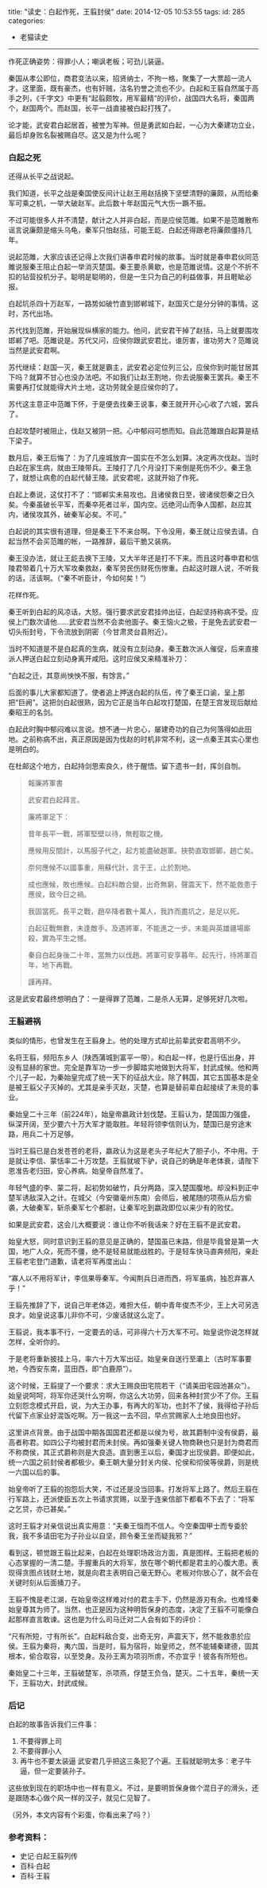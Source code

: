 title: "读史：白起作死，王翦封侯"
date: 2014-12-05 10:53:55
tags:
id: 285
categories:
  - 老猫读史
---

作死正确姿势：得罪小人；嘲讽老板；可劲儿装逼。

秦国从孝公即位，商君变法以来，招贤纳士，不拘一格，聚集了一大票超一流人才。这里面，既有豪杰，也有奸贼，沽名钓誉之流也不少。白起和王翦自然属于高手之列，《千字文》中更有“起翦颇牧，用军最精”的评价，战国四大名将，秦国两个，赵国两个。而赵国，长平一战直接被白起打残了。

论才能，武安君白起居首，被誉为军神。但是勇武如白起，一心为大秦建功立业，最后却身败名裂被赐自尽。这又是为什么呢？

<!--more-->

### 白起之死

还得从长平之战说起。

我们知道，长平之战是秦国使反间计让赵王用赵括换下坚壁清野的廉颇，从而给秦军可乘之机，一举大破赵军。此后数十年赵国元气大伤一蹶不振。

不过可能很多人并不清楚，献计之人并非白起，而是应侯范雎。如果不是范雎散布谣言说廉颇是缩头乌龟，秦军只怕赵括，可能王龁、白起还得跟老将廉颇僵持几年。

说起范雎，大家应该还记得上次我们讲春申君时候的故事。当时就是春申君伙同范雎说服秦王阻止白起一举消灭楚国。秦王要杀黄歇，也是范雎说情。这是个不折不扣的钻营投机分子。聪明是聪明的，但是一生只为自己的利益做事，并且睚眦必报。

白起坑杀四十万赵军，一路势如破竹直到邯郸城下，赵国灭亡是分分钟的事情。这时，苏代出场。

苏代找到范雎，开始展现纵横家的能力。他问，武安君干掉了赵括，马上就要围攻邯郸了吧。范雎说是。苏代又问，应侯你跟武安君比，谁厉害，谁功劳大？范雎说当然是武安君啊。

苏代继续：赵国一灭，秦王就是霸主，武安君必定位列三公，应侯你到时能甘居其下吗？就算不甘心也没办法吧。不如我们让赵王割地，你去说服秦王罢兵。秦王不需要再打仗就能得大片土地，这功劳就全是应侯你的了。

苏代这主意正中范雎下怀，于是便去找秦王说事，秦王就开开心心收了六城，罢兵了。

白起攻楚时被阻止，伐赵又被阴一把。心中郁闷可想而知。自此范雎跟白起算是结下梁子。

数月后，秦王后悔了：为了几座城放弃一国实在不怎么划算。决定再次伐赵。当时白起在家生病，就由王陵带兵。王陵打了几个月没打下来倒是死伤不少。秦王急了，就想让病愈的白起代替王陵。武安君呢，这就开始了作死。

白起上奏说，这仗打不了：“邯郸实未易攻也。且诸侯救日至，彼诸侯怨秦之日久矣。今秦虽破长平军，而秦卒死者过半，国内空。远绝河山而争人国都，赵应其内，诸侯攻其外，破秦军必矣。不可。”

白起说的其实很有道理，但是秦王下不来台啊。下令没用，秦王就让应侯去请。白起当然不会买范雎的帐，一路推辞，最后干脆又装病。

秦王没办法，就让王龁去换下王陵，又大半年还是打不下来。而且这时春申君和信陵君带着几十万大军攻秦救赵，秦军劳民伤财死伤惨重。白起这时跟人说，不听我的话，活该啊。（“秦不听臣计，今如何矣！”）

花样作死。

秦王听到白起的风凉话，大怒。强行要求武安君挂帅出征，白起坚持称病不受。应侯上门数次请他……武安君当然不会卖他面子。秦王恼火之极，于是免去武安君一切头衔封号，下令流放到阴密（今甘肃灵台县附近）。

当时不知道是不是白起真的生病，就没有立刻动身。秦王数次派人催促，后来直接派人押送白起立刻动身离开咸阳。这时应侯又来精准补刀：

“白起之迁，其意尚怏怏不服，有馀言。”

后面的事儿大家都知道了。使者追上押送白起的队伍，传了秦王口谕，呈上那把“巨阙”。这把剑白起很熟，因为它正是当年白起攻打楚国，在楚王宫发现后献给秦昭王的名剑。

白起此时胸中郁闷难以言说。想不通一片忠心，屡建奇功的自己为何落得如此田地。之前称病不出，真正原因是因为伐赵的时机非常不利，这一点秦王其实心里也是明白的。

在杜邮这个地方，白起持剑思索良久，终于醒悟。留下遗书一封，挥剑自刎。

> 報廉將軍書
> 
> 
> 武安君白起拜言。
> 
> 廉將軍足下：
> 
> 昔年長平一戰，將軍堅壁以待，無輕取之機。
> 
> 應候用反間計，以馬服子代之，起方能盡破趙軍。挾勢直取邯鄲，趙亡矣。
> 
> 奈何應候不以國事重，用蘇代計，言于王，止於割地。
> 
> 成也應候，敗也應候。白起料敵合變，出奇無窮，聲震天下，然不能救患于應侯，致今日之禍。
> 
> 我固當死。長平之戰，趙卒降者數十萬人，我詐而盡坑之，是足以死。
> 
> 白起征戰無數，未逢敵手。及遇將軍，不能進之一步。未能與英雄疆場廝殺，實為平生之憾。
> 
> 秦自白起身後二十年，當無力以伐趙。將軍可安享暮年。起先行，待將軍百年，地下再戰。
> 
> 
> 謹再拜。

这是武安君最终想明白了：一是得罪了范雎，二是杀人无算，足够死好几次啦。

### 王翦避祸

类似的情形，也曾发生在王翦身上。他的处理方式却比前辈武安君高明不少。

名将王翦，频阳东乡人（陕西蒲城到富平一带）。和白起一样，也是行伍出身，并没有显赫的家世。完全是靠军功一步一步脚踏实地做到大将军，封武成候。他和两个儿子一起，为秦始皇完成了统一天下的征战大业。除了韩国，其它五国基本是全是被王翦父子灭掉的。尤其是亲手灭赵，灭楚，也算是替前辈白起接续了未竞的事业。

秦始皇二十三年（前224年），始皇帝嬴政计划伐楚。王翦认为，楚国国力强盛，纵深开阔，至少要六十万大军才能取胜。年轻将领李信则认为，楚国已是穷途末路，用兵二十万足够。

当时王翦已是白发苍苍的老将，嬴政认为这是老头子年纪大了胆子小，不中用。于是就让李信、蒙恬率二十万攻楚。王翦就坡下驴，说自己的确是年老体衰，请陛下恩准告老归田，安心养病。始皇帝自然准了。

年轻气盛的李、蒙二将，起初势如破竹，兵分两路，深入楚国腹地。却没料到正中楚军诱敌深入之计。在城父（今安徽毫州东南）会师后，被尾随的项燕从后方偷袭，大破秦军，斩杀秦军七个都尉，让秦军吃到嬴政即位以来少有的败仗。

如果是武安君，这会儿大概要说：谁让你不听我话来？好在王翦不是武安君。

始皇大怒，同时意识到王翦的意见是正确的，楚国虽已末路，但是毕竟曾是第一大国，地广人众，死而不僵，绝不是轻易就能战胜的。于是轻车快马直奔频阳，亲赴王翦老宅登门道歉，请老将军再度出山：

“寡人以不用将军计，李信果辱秦军。今闻荆兵日进而西，将军虽病，独忍弃寡人乎！”

王翦先推辞了下，说自己年老体迈，难担大任，朝中青年俊杰不少，王上大可另选良才。始皇说这事儿非你不可，少废话就这么定了。

王翦说，我本事不行，一定要去的话，可非得六十万大军不可。始皇说你说怎样就怎样，全听你的。

于是老将重新披挂上马，率六十万大军出征。始皇亲自送行至灞上（古时军事要地，今西安东南，蓝田西，即“白鹿原”）。

这个时候，王翦提了一个要求：求大王赐良田宅院若干（“请美田宅园池甚众”）。始皇说呵呵，将军你还哭什么穷啊，你这么大功劳，回来各种封赏少不了你。王翦立刻怨念模式开启，说，为大王办事，有再大的军功，也封不了侯，我得给子孙后代留下点家业好混饭吃啊。万一我这一去不回，早点赏赐家人土地良田也好。

这里讲点背景。由于战国中期各国国君还都是以侯为号，故其爵制中没有侯爵，最高者称君。如四公子均被封君而未封侯。再如强秦关键人物商鞅也只是封为商君而不称商侯，其正式爵称则是大良造。直到惠王以后，秦国才出现侯爵。即便如此，统一六国之前封侯者都极少。秦王朝大量分封关内侯、伦侯和彻侯等侯爵，则是统一六国以后的事。

始皇帝听了王翦的抱怨后大笑，不过还是没当回事。打发将军上路了。然后王翦在行军路上，还派使臣五次上书请求赏赐，以至于连亲信部下都看不下去了：“将军之乞贷，亦已甚矣。”

这时王翦才对亲信说出真实用意：“夫秦王怚而不信人。今空秦国甲士而专委於我，我不多请田宅为子孙业以自坚，顾令秦王坐而疑我邪？”

看到这，顿觉跟王翦比起来，白起在处理职场政治方面，真是图样。王翦把老板的心态掌握的一清二楚。手握重兵的大将军，放在哪个朝代都是君主的心腹大患。表现得贪图点钱财土地，就是向君主表明自己毫无野心。老板对你放心了，就不会在关键时刻从后面捅刀子。

王翦不愧是老江湖，在始皇帝这样难对付的君主手下，仍然是游刃有余。也难怪秦始皇尊其为师了。当然，也正是因为这种明哲保身的态度，决定了王翦不可能像白起那样直言敢谏。这也是为什么司马迁对二人会有如下的评价：

“尺有所短，寸有所长”。白起料敌合变，出奇无穷，声震天下，然不能救患於应侯。王翦为秦将，夷六国，当是时，翦为宿将，始皇师之，然不能辅秦建德，固其根本，偷合取容，以至筊身。及孙王离为项羽所虏，不亦宜乎！彼各有所短也。

秦始皇二十三年，王翦破楚军，杀项燕，俘楚王负刍，楚灭。二十五年，秦统一天下，王翦功大，封武成候。

### 后记

白起的故事告诉我们三件事：

1.  不要得罪上司
2.  不要得罪小人
3.  再牛也不要太装逼
武安君几乎把这三条犯了个遍。王翦就聪明太多：老子牛逼，但一定要装孙子。

这些放到现在的职场中也一样有意义。不过，是要明哲保身做个混日子的滑头，还是跟随本心做个风一样的汉子，就见仁见智了。

（另外，本文内容有个彩蛋，你看出来了吗？）

### 参考资料：

*   史记·白起王翦列传
*   百科·白起
*   百科·王翦